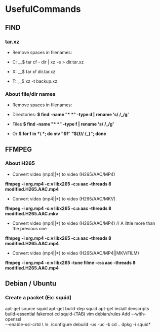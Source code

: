 # UsefulCommands

## FIND

### tar.xz

- Remove spaces in filenames:

- C:
__$ tar cf - dir | xz -e > dir.tar.xz

- X:
__$ tar xf  dir.tar.xz

- T:
__$ xz -t backup.xz

### About file/dir names

- Remove spaces in filenames:

- Directories:
__$ find -name "* *" -type d | rename 's/ /_/g'__

- Files
__$ find -name "* *" -type f | rename 's/ /_/g'__

- Or
__$ for f in *\ *; do mv "$f" "${f// /_}"; done__

## FFMPEG

### About H265

- Convert video (mp4||*) to video (H265/AAC/MP4)

__ffmpeg -i org.mp4 -c:v libx265 -c:a aac -threads 8 modified.H265.AAC.mp4__

- Convert video (mp4||*) to video (H265/AAC/MKV)

__ffmpeg -i org.mp4 -c:v libx265 -c:a aac -threads 8 modified.H265.AAC.mkv__

- Convert video (mp4||*) to video (H265/AAC/MP4) // A little more than the previous one

__ffmpeg -i org.mp4 -c:v libx265 -c:a aac -threads 8 modified.H265.AAC.mp4__

- Convert video (mp4||*) to video (H265/AAC/MP4||MKV/FILM) 

__ffmpeg -i org.mp4 -c:v libx265 -tune filme -c:a aac -threads 8 modified.H265.AAC.mp4__


## Debian / Ubuntu

### Create a packet (Ex: squid)

apt-get source squid
apt-get build-dep squid
apt-get install devscripts build-essential fakeroot
cd squid-(TAB)
vim debian/rules
Add --with-openssl \
    --enable-ssl-crtd \ 
In
./configure
debuild -us -uc -b
cd ..
dpkg -i squid*
